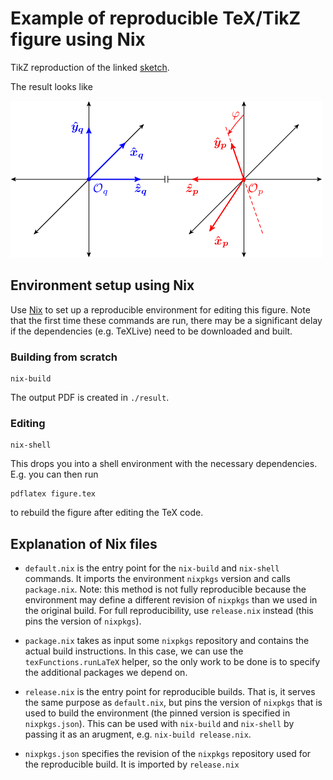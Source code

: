 # Example of reproducible TeX/TikZ figure using Nix

TikZ reproduction of the linked [sketch](./img/sketch.jpg).

The result looks like

![figure](./img/figure.png)

## Environment setup using Nix
Use [Nix][nix] to set up a reproducible environment for editing this
figure. Note that the first time these commands are run, there may be
a significant delay if the dependencies (e.g. TeXLive) need to be
downloaded and built.

[nix]: https://nixos.org/nix/

### Building from scratch
``` shell
nix-build
```
The output PDF is created in `./result`.

### Editing
``` shell
nix-shell
```
This drops you into a shell environment with the necessary dependencies.
E.g. you can then run
``` shell
pdflatex figure.tex
```
to rebuild the figure after editing the TeX code.

## Explanation of Nix files

- `default.nix` is the entry point for the `nix-build` and `nix-shell`
  commands. It imports the environment `nixpkgs` version and calls
  `package.nix`. Note: this method is not fully reproducible because
  the environment may define a different revision of `nixpkgs` than we
  used in the original build. For full reproducibility, use
  `release.nix` instead (this pins the version of `nixpkgs`).

- `package.nix` takes as input some `nixpkgs` repository and contains
  the actual build instructions. In this case, we can use the
  `texFunctions.runLaTeX` helper, so the only work to be done is to
  specify the additional packages we depend on.

- `release.nix` is the entry point for reproducible builds. That is,
  it serves the same purpose as `default.nix`, but pins the version of
  `nixpkgs` that is used to build the environment (the pinned version
  is specified in `nixpkgs.json`). This can be used with `nix-build`
  and `nix-shell` by passing it as an arugment, e.g. `nix-build
  release.nix`.

- `nixpkgs.json` specifies the revision of the `nixpkgs` repository
  used for the reproducible build. It is imported by `release.nix`

